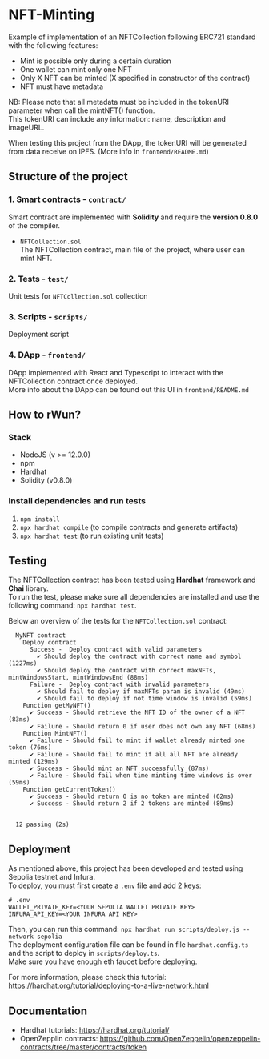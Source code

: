 # NFT-Minting

Example of implementation of an NFTCollection following ERC721 standard with the following features: 
* Mint is possible only during a certain duration 
* One wallet can mint only one NFT
* Only X NFT can be minted (X specified in constructor of the contract)
* NFT must have metadata

NB: Please note that all metadata must be included in the tokenURI parameter when call the mintNFT() function.  
This tokenURI can include any information: name, description and imageURL.  

When testing this project from the DApp, the tokenURI will be generated from data receive on IPFS.  (More info in `frontend/README.md`)


## Structure of the project
### 1. Smart contracts - `contract/` 
Smart contract are implemented with **Solidity** and require the **version 0.8.0** of the compiler. 
* `NFTCollection.sol`  
The NFTCollection contract, main file of the project, where user can mint NFT.

### 2. Tests - `test/`
Unit tests for `NFTCollection.sol` collection

### 3. Scripts - `scripts/`
Deployment script

### 4. DApp - `frontend/`  
DApp implemented with React and Typescript to interact with the NFTCollection contract once deployed.  
More info about the DApp can be found out this UI in `frontend/README.md`

## How to rWun?
### Stack
* NodeJS (v >= 12.0.0)
* npm 
* Hardhat 
* Solidity (v0.8.0)

### Install dependencies and run tests
1. `npm install`
2. `npx hardhat compile` (to compile contracts and generate artifacts)
3. `npx hardhat test` (to run existing unit tests)  

## Testing
The NFTCollection contract has been tested using **Hardhat** framework and **Chai** library.   
To run the test, please make sure all dependencies are installed and use the following command: `npx hardhat test`.

Below an overview of the tests for the `NFTCollection.sol` contract: 
```
  MyNFT contract
    Deploy contract
      Success -  Deploy contract with valid parameters
        ✔ Should deploy the contract with correct name and symbol (1227ms)
        ✔ Should deploy the contract with correct maxNFTs, mintWindowsStart, mintWindowsEnd (88ms)
      Failure -  Deploy contract with invalid parameters
        ✔ Should fail to deploy if maxNFTs param is invalid (49ms)
        ✔ Should fail to deploy if not time window is invalid (59ms)
    Function getMyNFT()
      ✔ Success - Should retrieve the NFT ID of the owner of a NFT (83ms)
      ✔ Failure - Should return 0 if user does not own any NFT (68ms)
    Function MintNFT()
      ✔ Failure - Should fail to mint if wallet already minted one token (76ms)
      ✔ Failure - Should fail to mint if all all NFT are already minted (129ms)
      ✔ Success - Should mint an NFT successfully (87ms)
      ✔ Failure - Should fail when time minting time windows is over (59ms)
    Function getCurrentToken()
      ✔ Success - Should return 0 is no token are minted (62ms)
      ✔ Success - Should return 2 if 2 tokens are minted (89ms)


  12 passing (2s)
```

## Deployment
As mentioned above, this project has been developed and tested using Sepolia testnet and Infura.   
To deploy, you must first create a `.env` file and add 2 keys:
```
# .env 
WALLET_PRIVATE_KEY=<YOUR SEPOLIA WALLET PRIVATE KEY>
INFURA_API_KEY=<YOUR INFURA API KEY>
```


Then, you can run this command: `npx hardhat run scripts/deploy.js --network sepolia`  
The deployment configuration file can be found in file `hardhat.config.ts` and the script to deploy in `scripts/deploy.ts`.    
Make sure you have enough eth faucet before deploying. 


For more information, please check this tutorial: https://hardhat.org/tutorial/deploying-to-a-live-network.html





## Documentation
* Hardhat tutorials: https://hardhat.org/tutorial/
* OpenZepplin contracts: https://github.com/OpenZeppelin/openzeppelin-contracts/tree/master/contracts/token

